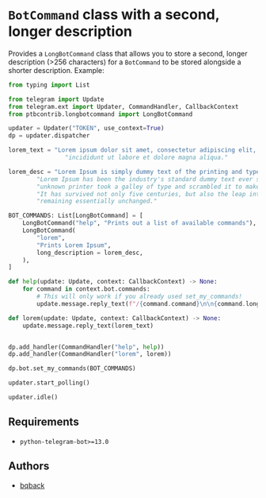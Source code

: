 # `BotCommand` class with a second, longer description

Provides a `LongBotCommand` class that allows you to store a second, longer description (>256 characters) for a `BotCommand` to be stored alongside a shorter description.
Example:

```python
from typing import List

from telegram import Update
from telegram.ext import Updater, CommandHandler, CallbackContext
from ptbcontrib.longbotcommand import LongBotCommand

updater = Updater("TOKEN", use_context=True)
dp = updater.dispatcher

lorem_text = "Lorem ipsum dolor sit amet, consectetur adipiscing elit, sed do eiusmod tempor "
				"incididunt ut labore et dolore magna aliqua."

lorem_desc = "Lorem Ipsum is simply dummy text of the printing and typesetting industry. "
		"Lorem Ipsum has been the industry's standard dummy text ever since the 1500s, when an "
		"unknown printer took a galley of type and scrambled it to make a type specimen book. "
		"It has survived not only five centuries, but also the leap into electronic typesetting, "
		"remaining essentially unchanged."

BOT_COMMANDS: List[LongBotCommand] = [
    LongBotCommand("help", "Prints out a list of available commands"),
    LongBotCommand(
        "lorem",
        "Prints Lorem Ipsum",
        long_description = lorem_desc,
    ),
]

def help(update: Update, context: CallbackContext) -> None:
    for command in context.bot.commands:
        # This will only work if you already used set_my_commands!
        update.message.reply_text(f"/{command.command}\n\n{command.long_description}")

def lorem(update: Update, context: CallbackContext) -> None:
    update.message.reply_text(lorem_text)


dp.add_handler(CommandHandler("help", help))
dp.add_handler(CommandHandler("lorem", lorem))

dp.bot.set_my_commands(BOT_COMMANDS)

updater.start_polling()

updater.idle()

```

## Requirements

*   `python-telegram-bot>=13.0`

## Authors

*   [bqback](https://github.com/bqback)
